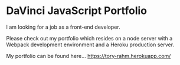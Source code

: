 # DaVinci JavaScript Portfolio

I am looking for a job as a front-end developer.

Please check out my portfolio which resides on a node server with a Webpack development environment and a Heroku production server.

My portfolio can be found here... https://tory-rahm.herokuapp.com/
